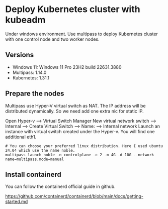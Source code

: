 
# Deploy Kubernetes cluster with kubeadm

Under windows environment. Use multipass to deploy Kubernetes cluster with one control node and two worker nodes.




## Versions
* Windows 11: Windows 11 Pro 23H2 build 22631.3880
* Multipass: 1.14.0
* Kubernetes: 1.31.1
## Prepare the nodes
Multipass use Hyper-V virtual switch as NAT. The IP address will be distributed dynamically. So we need add one extra nic for static IP.

Open Hyper-v --> Virtual Switch Manager
New virtual network switch --> Internal --> Create Virtual Switch --> Name: <multipass> --> Internal network
Launch an instance with virtual switch created under the Hyper-v. You will find one additional eth1.
```console
# You can choose your preferred linux distribution. Here I used ubuntu 24.04 which use the name noble.
multipass launch noble -n controlplane -c 2 -m 4G -d 10G --network name=multipass,mode=manual
```


## Install containerd
You can follow the containerd official guide in github.

https://github.com/containerd/containerd/blob/main/docs/getting-started.md

